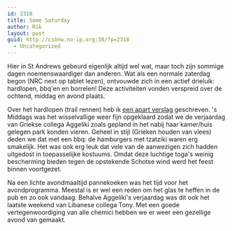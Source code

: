```yaml
---
id: 2318
title: Some Saturday
author: Rik
layout: post
guid: http://csbnw.no-ip.org:38/?p=2318
  - Uncategorized
---
```

Hier in St Andrews gebeurd eigenlijk altijd wel wat, maar toch zijn sommige dagen noemenswaardiger dan anderen. Wat als een normale zaterdag begon (NRC next op tablet lezen), ontvouwde zich in een actief drieluik: hardlopen, bbq'en en borrelen! Deze activiteiten vonden verspreid over de ochtend, middag en avond plaats.

Over het hardlopen (trail rennen) heb ik [een apart verslag][1] geschreven. 's Middags was het wisselvallige weer fijn opgeklaard zodat we de verjaardag van Griekse collega Aggeliki zoals gepland in het nabij haar kamer/huis gelegen park konden vieren. Geheel in stijl (Grieken houden van vlees) deden we dat met een bbq: de hamburgers met tzatziki waren erg smakelijk. Het was ook erg leuk dat vele van de aanwezigen zich hadden uitgedost in toepasselijke kostuums. Omdat deze luchtige toga's weinig bescherming bieden tegen de opstekende Schotse wind werd het feest binnen voortgezet.

Na een lichte avondmaaltijd pannekoeken was het tijd voor het avondprogramma. Meestal is er wel een reden om het glas te heffen in de pub en zo ook vandaag. Behalve Aggeliki's verjaardag was dit ook het laatste weekend van Libanese collega Tony. Met een goede vertegenwoordiging van alle chemici hebben we er weer een gezellige avond van gemaakt.

 [1]: ?ai1ec_event=coastal-trail
